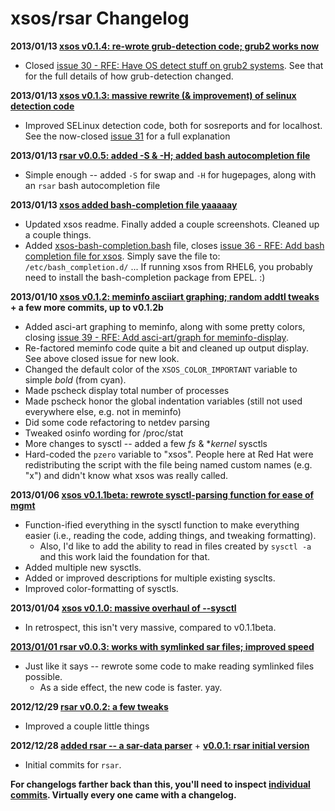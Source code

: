 xsos/rsar Changelog
===================================================

**2013/01/13 [xsos v0.1.4: re-wrote grub-detection code; grub2 works now](https://github.com/ryran/xsos/commit/ce9544b53116a2d54c2973de1d009cb82ea6e73f)**

* Closed [issue 30 - RFE: Have OS detect stuff on grub2 systems](https://github.com/ryran/xsos/issues/30). See that for the full details of how grub-detection changed.

  
**2013/01/13 [xsos v0.1.3: massive rewrite (& improvement) of selinux detection code](https://github.com/ryran/xsos/commit/f31adecbc46ea74656c2591b3439be3292abb3b4)**

* Improved SELinux detection code, both for sosreports and for localhost. See the now-closed [issue 31](https://github.com/ryran/xsos/issues/31#issuecomment-12200458) for a full explanation


**2013/01/13 [rsar v0.0.5: added -S & -H; added bash autocompletion file](https://github.com/ryran/xsos/commit/8cde66eb1920f7b02bc7bf12a3672c8dbee630c0)**

* Simple enough -- added `-S` for swap and `-H` for hugepages, along with an `rsar` bash autocompletion file


**2013/01/13 [xsos added bash-completion file yaaaaay](https://github.com/ryran/xsos/commit/8bb6da0fd2018f5667e4d35321d27fdcc8eff198)**

* Updated xsos readme. Finally added a couple screenshots. Cleaned up a couple things.
* Added [xsos-bash-completion.bash](https://github.com/ryran/xsos/blob/master/xsos-bash-completion.bash) file, closes [issue 36 - RFE: Add bash completion file for xsos](https://github.com/ryran/xsos/issues/36). Simply save the file to: `/etc/bash_completion.d/` ... If running xsos from RHEL6, you probably need to install the bash-completion package from EPEL. :)


**2013/01/10 [xsos v0.1.2: meminfo asciiart graphing; random addtl tweaks](https://github.com/ryran/xsos/commit/19d86482afa109d0e797ee5765523eff1315367f) + a few more commits, up to v0.1.2b**

* Added asci-art graphing to meminfo, along with some pretty colors, closing [issue 39 - RFE: Add asci-art/graph for meminfo-display](https://github.com/ryran/xsos/issues/39).
* Re-factored meminfo code quite a bit and cleaned up output display. See above closed issue for new look.
* Changed the default color of the `XSOS_COLOR_IMPORTANT` variable to simple *bold* (from cyan).
* Made pscheck display total number of processes
* Made pscheck honor the global indentation variables (still not used everywhere else, e.g. not in meminfo)
* Did some code refactoring to netdev parsing
* Tweaked osinfo wording for /proc/stat
* More changes to sysctl -- added a few *fs* & **kernel* sysctls
* Hard-coded the `pzero` variable to "xsos". People here at Red Hat were redistributing the script with the file being named custom names (e.g. "x") and didn't know what xsos was really called.


**2013/01/06 [xsos v0.1.1beta: rewrote sysctl-parsing function for ease of mgmt](https://github.com/ryran/xsos/commit/63d4568e42115949287db992fa23a1c3393b07ff)**

* Function-ified everything in the sysctl function to make everything easier (i.e., reading the code, adding things, and tweaking formatting).
  * Also, I'd like to add the ability to read in files created by `sysctl -a` and this work laid the foundation for that.
* Added multiple new sysctls.
* Added or improved descriptions for multiple existing sysclts.
* Improved color-formatting of sysctls.


**2013/01/04 [xsos v0.1.0: massive overhaul of --sysctl](https://github.com/ryran/xsos/commit/8239234042beb79bfb5eb0b25879c60421d16123)**

* In retrospect, this isn't very massive, compared to v0.1.1beta.


**[2013/01/01 rsar v0.0.3: works with symlinked sar files; improved speed](https://github.com/ryran/xsos/commit/0231a862a20679ea69c52f36e18d8313b5a02e6a)**

* Just like it says -- rewrote some code to make reading symlinked files possible.
  * As a side effect, the new code is faster. yay.
  
  
**2012/12/29 [rsar v0.0.2: a few tweaks](https://github.com/ryran/xsos/commit/1e7bb7df16a9714108c2204966daea20b8635abe)**

* Improved a couple little things


**2012/12/28 [added rsar -- a sar-data parser](https://github.com/ryran/xsos/commit/528830aa78dde2a0772d7166768ad5e295bc71ac)** + **[v0.0.1: rsar initial version](https://github.com/ryran/xsos/commit/36559f93f4025d0259722ec86ab1bd595c66d8a7)**

* Initial commits for `rsar`.


**For changelogs farther back than this, you'll need to inspect [individual commits](https://github.com/ryran/xsos/commits/master). Virtually every one came with a changelog.**
